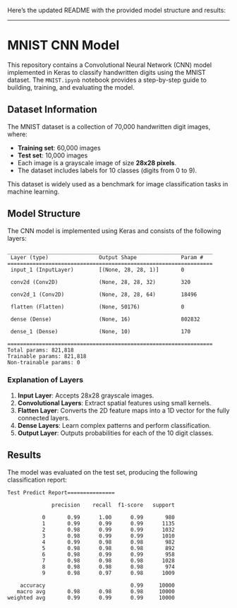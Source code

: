 Here’s the updated README with the provided model structure and results:

---

# MNIST CNN Model

This repository contains a Convolutional Neural Network (CNN) model implemented in Keras to classify handwritten digits using the MNIST dataset. The `MNIST.ipynb` notebook provides a step-by-step guide to building, training, and evaluating the model.

## Dataset Information

The MNIST dataset is a collection of 70,000 handwritten digit images, where:

- **Training set**: 60,000 images
- **Test set**: 10,000 images
- Each image is a grayscale image of size **28x28 pixels**.
- The dataset includes labels for 10 classes (digits from 0 to 9).

This dataset is widely used as a benchmark for image classification tasks in machine learning.

## Model Structure

The CNN model is implemented using Keras and consists of the following layers:

```
_________________________________________________________________
 Layer (type)                Output Shape              Param #
=================================================================
 input_1 (InputLayer)        [(None, 28, 28, 1)]       0

 conv2d (Conv2D)             (None, 28, 28, 32)        320

 conv2d_1 (Conv2D)           (None, 28, 28, 64)        18496

 flatten (Flatten)           (None, 50176)             0

 dense (Dense)               (None, 16)                802832

 dense_1 (Dense)             (None, 10)                170

=================================================================
Total params: 821,818
Trainable params: 821,818
Non-trainable params: 0
```

### Explanation of Layers

1. **Input Layer**: Accepts 28x28 grayscale images.
2. **Convolutional Layers**: Extract spatial features using small kernels.
3. **Flatten Layer**: Converts the 2D feature maps into a 1D vector for the fully connected layers.
4. **Dense Layers**: Learn complex patterns and perform classification.
5. **Output Layer**: Outputs probabilities for each of the 10 digit classes.

## Results

The model was evaluated on the test set, producing the following classification report:

```
Test Predict Report===============

              precision    recall  f1-score   support

           0       0.99      1.00      0.99       980
           1       0.99      0.99      0.99      1135
           2       0.98      0.99      0.99      1032
           3       0.98      0.99      0.99      1010
           4       0.99      0.98      0.98       982
           5       0.98      0.98      0.98       892
           6       0.98      0.99      0.99       958
           7       0.98      0.98      0.98      1028
           8       0.98      0.98      0.98       974
           9       0.98      0.97      0.98      1009

    accuracy                           0.99     10000
   macro avg       0.98      0.98      0.98     10000
weighted avg       0.99      0.99      0.99     10000
```
